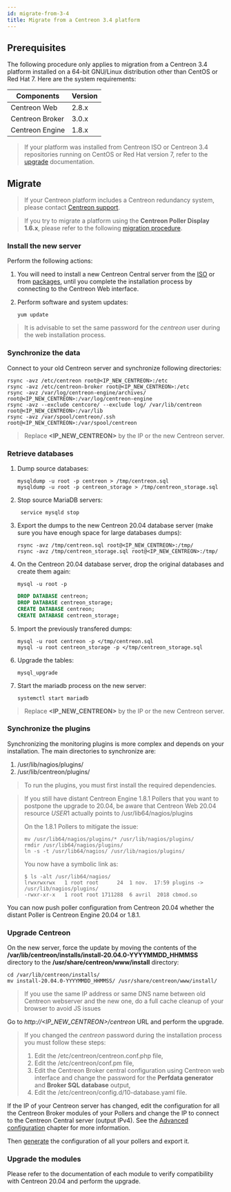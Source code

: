 ```yaml
---
id: migrate-from-3-4
title: Migrate from a Centreon 3.4 platform
---
```


## Prerequisites

The following procedure only applies to migration from a Centreon 3.4 platform
installed on a 64-bit GNU/Linux distribution other than CentOS or Red Hat 7.
Here are the system requirements:

| Components      | Version |
| --------------- | ------- |
| Centreon Web    | 2.8.x   |
| Centreon Broker | 3.0.x   |
| Centreon Engine | 1.8.x   |

> If your platform was installed from Centreon ISO or Centreon 3.4 repositories
> running on CentOS or Red Hat version 7, refer to the
> [upgrade](../upgrade/upgrade-from-3-4) documentation.

## Migrate

> If your Centreon platform includes a Centreon redundancy system, please
> contact [Centreon support](https://centreon.force.com).

> If you try to migrate a platform using the **Centreon Poller Display 1.6.x**,
> please refer to the following [migration
> procedure](poller-display-to-remote-server).

### Install the new server

Perform the following actions:

1. You will need to install a new Centreon Central server from the
[ISO](../installation/installation-of-a-central-server/using-centreon-iso) or from
[packages](../installation/installation-of-a-central-server/using-packages), until you
complete the installation process by connecting to the Centreon Web
interface.

2. Perform software and system updates:

    ```shell
    yum update
    ```

> It is advisable to set the same password for the *centreon* user during the web
> installation process.

### Synchronize the data

Connect to your old Centreon server and synchronize following directories:

```shell
rsync -avz /etc/centreon root@<IP_NEW_CENTREON>:/etc
rsync -avz /etc/centreon-broker root@<IP_NEW_CENTREON>:/etc
rsync -avz /var/log/centreon-engine/archives/ root@<IP_NEW_CENTREON>:/var/log/centreon-engine
rsync -avz --exclude centcore/ --exclude log/ /var/lib/centreon root@<IP_NEW_CENTREON>:/var/lib
rsync -avz /var/spool/centreon/.ssh root@<IP_NEW_CENTREON>:/var/spool/centreon
```

> Replace **\<IP_NEW_CENTREON\>** by the IP or the new Centreon server.

### Retrieve databases

1. Dump source databases:

    ```shell
    mysqldump -u root -p centreon > /tmp/centreon.sql
    mysqldump -u root -p centreon_storage > /tmp/centreon_storage.sql
    ```

2. Stop source MariaDB servers:

    ```shell
     service mysqld stop
    ```

3. Export the dumps to the new Centreon 20.04 database server (make sure you
have enough space for large databases dumps):

    ```shell
    rsync -avz /tmp/centreon.sql root@<IP_NEW_CENTREON>:/tmp/
    rsync -avz /tmp/centreon_storage.sql root@<IP_NEW_CENTREON>:/tmp/
    ```

4. On the Centreon 20.04 database server, drop the original databases and
create them again:

    ```shell
    mysql -u root -p
    ```

    ```SQL
    DROP DATABASE centreon;
    DROP DATABASE centreon_storage;
    CREATE DATABASE centreon;
    CREATE DATABASE centreon_storage;
    ```

5. Import the previously transfered dumps:

    ```shell
    mysql -u root centreon -p </tmp/centreon.sql
    mysql -u root centreon_storage -p </tmp/centreon_storage.sql
    ```

6. Upgrade the tables:

    ```shell
    mysql_upgrade
    ```

7. Start the mariadb process on the new server:

    ```shell
    systemctl start mariadb
    ```

> Replace **\<IP_NEW_CENTREON\>** by the IP or the new Centreon server.

### Synchronize the plugins

Synchronizing the monitoring plugins is more complex and depends on your
installation. The main directories to synchronize are:

1. /usr/lib/nagios/plugins/
2. /usr/lib/centreon/plugins/

> To run the plugins, you must first install the required dependencies.

> If you still have distant Centreon Engine 1.8.1 Pollers that you want to
> postpone the upgrade to 20.04, be aware that Centreon Web 20.04 resource
> $USER1$ actually points to /usr/lib64/nagios/plugins
>
> On the 1.8.1 Pollers to mitigate the issue:
>
> ```shell
> mv /usr/lib64/nagios/plugins/* /usr/lib/nagios/plugins/
> rmdir /usr/lib64/nagios/plugins/
> ln -s -t /usr/lib64/nagios/ /usr/lib/nagios/plugins/
> ```
>
> You now have a symbolic link as:
>
> ```shell
> $ ls -alt /usr/lib64/nagios/
> lrwxrwxrwx   1 root root      24  1 nov.  17:59 plugins -> /usr/lib/nagios/plugins/
> -rwxr-xr-x   1 root root 1711288  6 avril  2018 cbmod.so
> ```

You can now push poller configuration from Centreon 20.04 whether the distant
Poller is Centreon Engine 20.04 or 1.8.1.

### Upgrade Centreon

On the new server, force the update by moving the contents of the
**/var/lib/centreon/installs/install-20.04.0-YYYYMMDD\_HHMMSS** directory to
the **/usr/share/centreon/www/install** directory:

```shell
cd /var/lib/centreon/installs/
mv install-20.04.0-YYYYMMDD_HHMMSS/ /usr/share/centreon/www/install/
```

> If you use the same IP address or same DNS name between old Centreon webserver
> and the new one, do a full cache cleanup of your browser to avoid JS issues

Go to *http://\<IP_NEW_CENTREON\>/centreon* URL and perform the upgrade.

> If you changed the *centreon* password during the installation process you must
> follow these steps:
>
> 1. Edit the /etc/centreon/centreon.conf.php file,
> 2. Edit the /etc/centreon/conf.pm file,
> 3. Edit the Centreon Broker central configuration using Centreon web interface
> and change the password for the **Perfdata generator** and **Broker SQL
> database** output,
> 4. Edit the /etc/centreon/config.d/10-database.yaml file.

If the IP of your Centreon server has changed, edit the configuration for all
the Centreon Broker modules of your Pollers and change the IP to connect to
the Centreon Central server (output IPv4). See the [Advanced
configuration](../monitoring/monitoring-servers/advanced-configuration#tcp-outputs)
chapter for more information.

Then [generate](../monitoring/monitoring-servers/deploying-a-configuration) the
configuration of all your pollers and export it.

### Upgrade the modules

Please refer to the documentation of each module to verify compatibility with
Centreon 20.04 and perform the upgrade.
